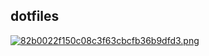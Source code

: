 ## dotfiles
[![82b0022f150c08c3f63cbcfb36b9dfd3.png](https://bg-so-1.zippyimage.com/2024/07/05/82b0022f150c08c3f63cbcfb36b9dfd3.png)](https://zippyimage.com/image/iaTrun)
